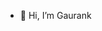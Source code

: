 - 👋 Hi, I’m Gaurank


<!---
gaurank18/gaurank18 is a ✨ special ✨ repository because its `README.md` (this file) appears on your GitHub profile.
You can click the Preview link to take a look at your changes.
--->
